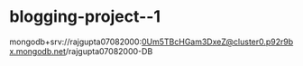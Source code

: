 # blogging-project--1


mongodb+srv://rajgupta07082000:0Um5TBcHGam3DxeZ@cluster0.p92r9bx.mongodb.net/rajgupta07082000-DB
